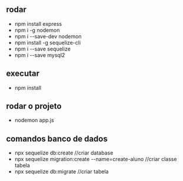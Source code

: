 ## rodar
- npm install express
- npm i -g nodemon
- npm i --save-dev nodemon
- npm install -g sequelize-cli
- npm i --save sequelize
- npm i --save mysql2

## executar
- npm install

## rodar o projeto
- nodemon app.js

## comandos banco de dados
- npx sequelize db:create //criar database
- npx sequelize migration:create --name=create-aluno //criar classe tabela
- npx sequelize db:migrate //criar tabela

